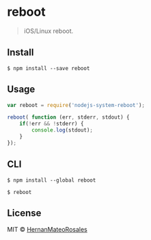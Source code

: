 # reboot

> iOS/Linux reboot.


## Install

```
$ npm install --save reboot
```


## Usage

```js
var reboot = require('nodejs-system-reboot');

reboot( function (err, stderr, stdout) {
	if(!err && !stderr) {
		console.log(stdout);
	}
});
```

## CLI

```
$ npm install --global reboot
```

```
$ reboot
```



## License

MIT © [HernanMateoRosales](http://devstepbarcelona.com)
